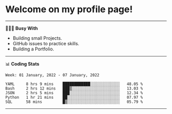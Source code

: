 # Welcome on my profile page!
<!-- print(("dralla"[::-1]+"s").capitalize()) -->

---
👨🏻‍💻 **Busy With**
* Building small Projects.
* GitHub issues to practice skills.
* Building a Portfolio.

---
📊 **Coding Stats**
<!--START_SECTION:waka-->
```text
Week: 01 January, 2022 - 07 January, 2022

YAML     8 hrs 9 mins    ████████████░░░░░░░░░░░░░   48.05 % 
Bash     2 hrs 12 mins   ███▒░░░░░░░░░░░░░░░░░░░░░   13.03 % 
JSON     2 hrs 5 mins    ███░░░░░░░░░░░░░░░░░░░░░░   12.34 % 
Python   1 hr 21 mins    ██░░░░░░░░░░░░░░░░░░░░░░░   07.97 % 
SQL      58 mins         █▒░░░░░░░░░░░░░░░░░░░░░░░   05.79 % 
```
<!--END_SECTION:waka-->
---

